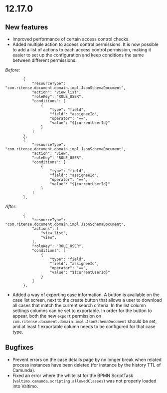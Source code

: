 # 12.17.0

## New f**eatures**

* Improved performance of certain access control checks.
* Added multiple action to access control permissions. It is now possible to add a list of actions to each access control permission, making it easier to set up the configuration and keep conditions the same between different permissions.

_Before_:

```
        {
            "resourceType": "com.ritense.document.domain.impl.JsonSchemaDocument",
            "action": "view_list",
            "roleKey": "ROLE_USER",
            "conditions": [
                {
                    "type": "field",
                    "field": "assigneeId",
                    "operator": "==",
                    "value": "${currentUserId}"
                }
            ]
        },
        {
            "resourceType": "com.ritense.document.domain.impl.JsonSchemaDocument",
            "action": "view",
            "roleKey": "ROLE_USER",
            "conditions": [
                {
                    "type": "field",
                    "field": "assigneeId",
                    "operator": "==",
                    "value": "${currentUserId}"
                }
            ]
        },
```

_After_:

```
        {
            "resourceType": "com.ritense.document.domain.impl.JsonSchemaDocument",
            "actions": [
                "view_list",
                "view",
            ],
            "roleKey": "ROLE_USER",
            "conditions": [
                {
                    "type": "field",
                    "field": "assigneeId",
                    "operator": "==",
                    "value": "${currentUserId}"
                }
            ]
        },
```

* Added a way of exporting case information. A button is available on the case list screen, next to the create button that allows a user to download all cases that match the current search criteria. In the list column settings columns can be set to exportable. In order for the button to appear, both the new `export` permission on `com.ritense.document.domain.impl.JsonSchemaDocument` should be set, and at least 1 exportable column needs to be configured for that case type.

## **Bugfixes**

* Prevent errors on the case details page by no longer break when related process instances have been deleted (for instance by the history TTL of Camunda).
* Fixed an error where the whitelist for the BPMN ScriptTask (`valtimo.camunda.scripting.allowedClasses`) was not properly loaded into Valtimo.
